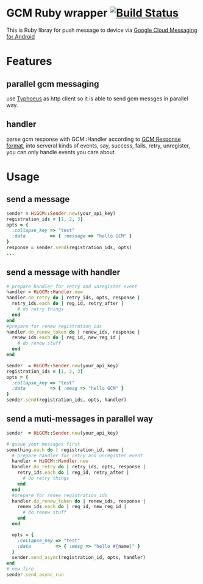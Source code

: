 GCM Ruby wrapper  [![Build Status](https://secure.travis-ci.org/hifrank/higcm.png?branch=master)](http://travis-ci.org/hifrank/higcm)
===
This is Ruby libray for push message to device via [Google Cloud Messaging for Android](http://developer.android.com/guide/google/gcm/index.html)
# Features
## parallel gcm messaging 
use [Typhoeus](http://typhoeus.github.com/) as http client so it is able to send gcm messges in parallel way.

## handler
parse gcm response with GCM::Handler according to [GCM Response format](http://developer.android.com/guide/google/gcm/gcm.html#response), 
into serveral kinds of events, say, success, fails, retry, unregister, you can only handle events you care about.

# Usage

## send a message
```ruby
sender = HiGCM::Sender.new(your_api_key)
registration_ids = [1, 2, 3]
opts = {
  :collapse_key => "test"
  :data         => { :message => "hello GCM" }
}
response = sender.send(registration_ids, opts)
...
```

## send a message with handler
```ruby
# prepare handler for retry and unregister event
handler = HiGCM::Handler.new
handler.do_retry do | retry_ids, opts, response |
  retry_ids.each do | reg_id, retry_after |
    # do retry things
  end
end
#prepare for renew registration_ids 
handler.do_renew_token do | renew_ids, response |
  renew_ids.each do | reg_id, new_reg_id |
    # do renew stuff
  end
end

sender  = HiGCM::Sender.new(your_api_key)
registration_ids = [1, 2, 3]
opts = {
  :collapse_key => "test"
  :data         => { :mesg => "hello GCM" }
}
sender.send(registration_ids, opts, handler)
```

## send a muti-messages in parallel way 
```ruby
sender  = HiGCM::Sender.new(your_api_key)

# queue your messages first 
something.each do | registration_id, name |
  # prepare handler for retry and unregister event
  handler = HiGCM::Handler.new
  handler.do_retry do | retry_ids, opts, response |
    retry_ids.each do | reg_id, retry_after |
      # do retry things
    end
  end
  #prepare for renew registration_ids 
  handler.do_renew_token do | renew_ids, response |
    renew_ids.each do | reg_id, new_reg_id |
      # do renew stuff
    end
  end

  opts = {
    :collapse_key => "test"
    :data         => { :mesg => "hello #{name}" }
  }
  sender.send_async(registration_id, opts, handler)
end
# now fire
sender.send_async_run
```
